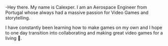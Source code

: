 -Hey there. My name is Calexper. I am an Aerospace Engineer from Portugal whose always had a massive passion for Video Games and storytelling. 

I have constantly been learning how to make games on my own and I hope to one day transition into collaborating and making great video games for a living :slightly_smiling_face:.	

<!---
Calexper/Calexper is a ✨ special ✨ repository because its `README.md` (this file) appears on your GitHub profile.
You can click the Preview link to take a look at your changes.
--->
